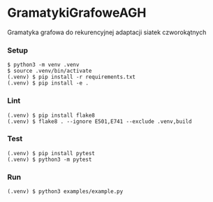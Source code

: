 # GramatykiGrafoweAGH

Gramatyka grafowa do rekurencyjnej adaptacji siatek czworokątnych

### Setup

```
$ python3 -m venv .venv
$ source .venv/bin/activate
(.venv) $ pip install -r requirements.txt
(.venv) $ pip install -e .
```

### Lint

```
(.venv) $ pip install flake8
(.venv) $ flake8 . --ignore E501,E741 --exclude .venv,build
```

### Test

```
(.venv) $ pip install pytest
(.venv) $ python3 -m pytest
```

### Run

```
(.venv) $ python3 examples/example.py
```
